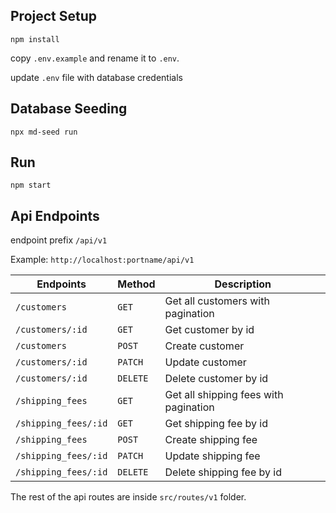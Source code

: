 ## Project Setup

```shell
npm install
```
copy `.env.example` and rename it to `.env`.

update `.env` file with database credentials

## Database Seeding 

```shell
npx md-seed run
```

## Run 

```shell
npm start 
```

## Api Endpoints

endpoint prefix `/api/v1`

Example: `http://localhost:portname/api/v1`

Endpoints              | Method  | Description
-----------------------|-------- |--------------------------------------------------------------------------
`/customers`           | `GET`   | Get all customers with pagination
`/customers/:id`       | `GET`   | Get customer by id
`/customers`           | `POST`  | Create customer
`/customers/:id`       | `PATCH` | Update customer
`/customers/:id`       | `DELETE`| Delete customer by id
`/shipping_fees`       | `GET`   | Get all shipping fees with pagination
`/shipping_fees/:id`   | `GET`   | Get shipping fee by id
`/shipping_fees`       | `POST`  | Create shipping fee
`/shipping_fees/:id`   | `PATCH` | Update shipping fee
`/shipping_fees/:id`   | `DELETE`| Delete shipping fee by id

The rest of the api routes are inside `src/routes/v1` folder.

